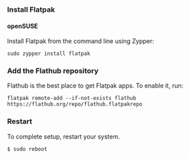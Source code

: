 ### Install Flatpak

#### openSUSE

Install Flatpak from the command line using Zypper:

```
sudo zypper install flatpak
```

### Add the Flathub repository

Flathub is the best place to get Flatpak apps. To enable it, run:

```
flatpak remote-add --if-not-exists flathub https://flathub.org/repo/flathub.flatpakrepo
```

### Restart

To complete setup, restart your system.

```
$ sudo reboot
```

